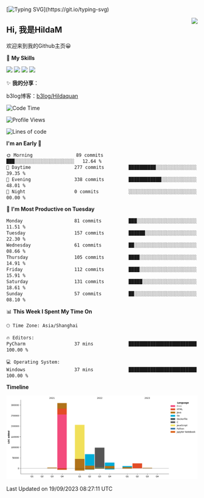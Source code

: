 [![Typing SVG](https://readme-typing-svg.herokuapp.com?size=50&duration=5000&color=8C43EA&vCenter=true&width=2000&height=70&lines=开拓视野,+冲破艰险,+洞悉所有,+贴近生活,+寻找真爱,+感受彼此;这就是人生的目的.)](https://git.io/typing-svg)

<a href="#">
  <img align="right" src="https://github-readme-stats.vercel.app/api?username=HildaM&count_private=true&show_icons=true&bg_color=15,f2f7fd,E0EAFC" />
</a>

## Hi, 我是HildaM

欢迎来到我的Github主页😀

🌟 **My Skills**  

![](https://img.shields.io/badge/-Python-3776AB?style=flat-square&logo=Python&logoColor=fff)
![](https://img.shields.io/badge/-Java-F7DF1E?style=flat-square&logo=Java&logoColor=fff)
![](https://img.shields.io/badge/-Linux-000000?style=flat-square&logo=Linux&logoColor=fff)
![](https://img.shields.io/badge/-Golang-000000?style=flat-square&logo=Golang&logoColor=fff)


✨ **我的分享**：

b3log博客：[b3log/Hildaquan](https://ld246.com/member/Hildaquan/articles)




<!--START_SECTION:waka-->
![Code Time](http://img.shields.io/badge/Code%20Time-102%20hrs%209%20mins-blue)

![Profile Views](http://img.shields.io/badge/Profile%20Views-10-blue)

![Lines of code](https://img.shields.io/badge/From%20Hello%20World%20I%27ve%20Written-746.5%20thousand%20lines%20of%20code-blue)

**I'm an Early 🐤** 

```text
🌞 Morning                89 commits          ███░░░░░░░░░░░░░░░░░░░░░░   12.64 % 
🌆 Daytime                277 commits         ██████████░░░░░░░░░░░░░░░   39.35 % 
🌃 Evening                338 commits         ████████████░░░░░░░░░░░░░   48.01 % 
🌙 Night                  0 commits           ░░░░░░░░░░░░░░░░░░░░░░░░░   00.00 % 
```
📅 **I'm Most Productive on Tuesday** 

```text
Monday                   81 commits          ███░░░░░░░░░░░░░░░░░░░░░░   11.51 % 
Tuesday                  157 commits         ██████░░░░░░░░░░░░░░░░░░░   22.30 % 
Wednesday                61 commits          ██░░░░░░░░░░░░░░░░░░░░░░░   08.66 % 
Thursday                 105 commits         ████░░░░░░░░░░░░░░░░░░░░░   14.91 % 
Friday                   112 commits         ████░░░░░░░░░░░░░░░░░░░░░   15.91 % 
Saturday                 131 commits         █████░░░░░░░░░░░░░░░░░░░░   18.61 % 
Sunday                   57 commits          ██░░░░░░░░░░░░░░░░░░░░░░░   08.10 % 
```


📊 **This Week I Spent My Time On** 

```text
🕑︎ Time Zone: Asia/Shanghai

🔥 Editors: 
PyCharm                  37 mins             █████████████████████████   100.00 % 

💻 Operating System: 
Windows                  37 mins             █████████████████████████   100.00 % 
```

**Timeline**

![Lines of Code chart](https://raw.githubusercontent.com/HildaM/HildaM/main/assets/bar_graph.png)


 Last Updated on 19/09/2023 08:27:11 UTC
<!--END_SECTION:waka-->
